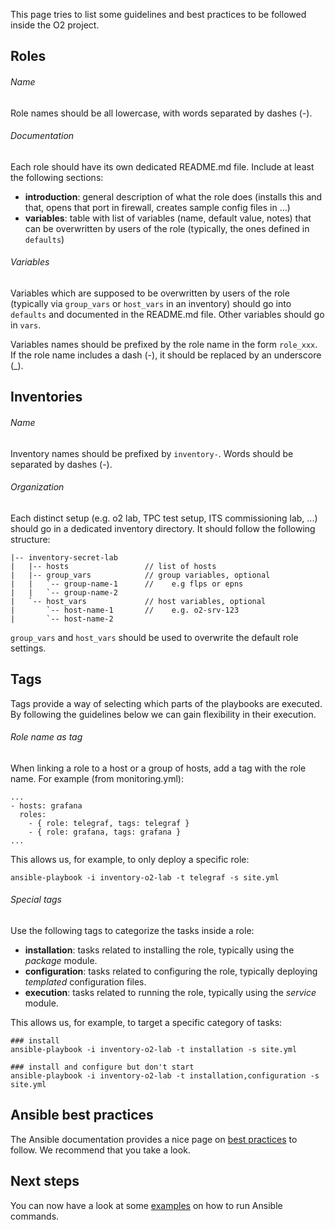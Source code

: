 This page tries to list some guidelines and best practices to be followed inside the O2 project. 

Roles
---
###### Name
Role names should be all lowercase, with words separated by dashes (-).

###### Documentation
Each role should have its own dedicated README.md file. Include at least the following sections:

- **introduction**: general description of what the role does (installs this and that, opens that port in firewall, creates sample config files in ...)
- **variables**: table with list of variables (name, default value, notes) that can be overwritten by users of the role (typically, the ones defined in `defaults`)

###### Variables
Variables which are supposed to be overwritten by users of the role (typically via `group_vars` or `host_vars` in an inventory) should go into `defaults` and documented in the README.md file. Other variables should go in `vars`.  

Variables names should be prefixed by the role name in the form `role_xxx`. If the role name includes a dash (-), it should be replaced by an underscore (_).

Inventories
---
###### Name
Inventory names should be prefixed by `inventory-`. Words should be separated by dashes (-).

###### Organization
Each distinct setup (e.g. o2 lab, TPC test setup, ITS commissioning lab, ...) should go in a dedicated inventory directory. It should follow the following structure: 

```
|-- inventory-secret-lab
|   |-- hosts                 // list of hosts
|   |-- group_vars            // group variables, optional
|   |   `-- group-name-1      //    e.g flps or epns
|   |   `-- group-name-2
|   `-- host_vars             // host variables, optional
|       `-- host-name-1       //    e.g. o2-srv-123
|       `-- host-name-2
```

`group_vars` and `host_vars` should be used to overwrite the default role settings.

Tags
---
Tags provide a way of selecting which parts of the playbooks are executed. By following the guidelines below we can gain flexibility in their execution.

###### Role name as tag
When linking a role to a host or a group of hosts, add a tag with the role name. For example (from monitoring.yml):
```
...
- hosts: grafana
  roles:
    - { role: telegraf, tags: telegraf }
    - { role: grafana, tags: grafana }
...
```
This allows us, for example, to only deploy a specific role: 
```
ansible-playbook -i inventory-o2-lab -t telegraf -s site.yml
```

###### Special tags
Use the following tags to categorize the tasks inside a role:
 
* **installation**: tasks related to installing the role, typically using the *package* module.
* **configuration**: tasks related to configuring the role, typically deploying *templated* configuration files.
* **execution**: tasks related to running the role, typically using the *service* module.

This allows us, for example, to target a specific category of tasks: 
```
### install 
ansible-playbook -i inventory-o2-lab -t installation -s site.yml

### install and configure but don't start
ansible-playbook -i inventory-o2-lab -t installation,configuration -s site.yml
```

Ansible best practices
---
The Ansible documentation provides a nice page on [best practices](http://docs.ansible.com/ansible/latest/user_guide/playbooks_best_practices.html) to follow. We recommend that you take a look. 

Next steps
---
You can now have a look at some [examples](examples-commands.md) on how to run Ansible commands.